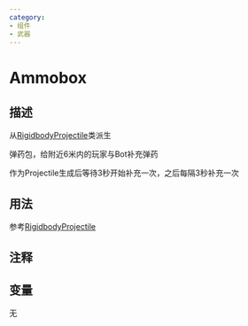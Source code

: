 ```yaml
---
category: 
- 组件
- 武器
---
```

# Ammobox
## 描述
从[RigidbodyProjectile](./RigidbodyProjectile.md)类派生

弹药包，给附近6米内的玩家与Bot补充弹药

作为Projectile生成后等待3秒开始补充一次，之后每隔3秒补充一次

## 用法

参考[RigidbodyProjectile](./RigidbodyProjectile.md)

## 注释

## 变量
无

